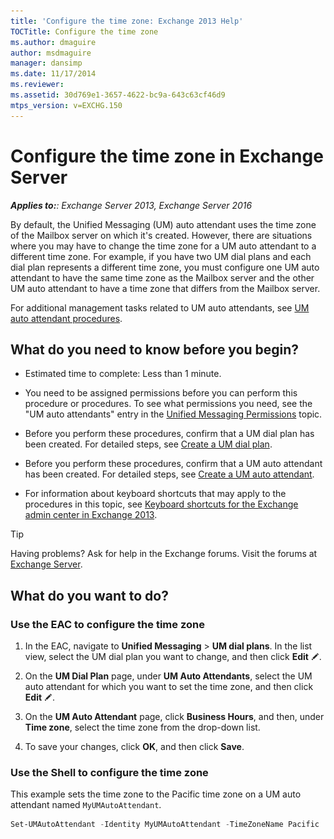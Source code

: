 ```yaml
---
title: 'Configure the time zone: Exchange 2013 Help'
TOCTitle: Configure the time zone
ms.author: dmaguire
author: msdmaguire
manager: dansimp
ms.date: 11/17/2014
ms.reviewer: 
ms.assetid: 30d769e1-3657-4622-bc9a-643c63cf46d9
mtps_version: v=EXCHG.150
---
```


# Configure the time zone in Exchange Server

_**Applies to:**: Exchange Server 2013, Exchange Server 2016_

By default, the Unified Messaging (UM) auto attendant uses the time zone of the Mailbox server on which it's created. However, there are situations where you may have to change the time zone for a UM auto attendant to a different time zone. For example, if you have two UM dial plans and each dial plan represents a different time zone, you must configure one UM auto attendant to have the same time zone as the Mailbox server and the other UM auto attendant to have a time zone that differs from the Mailbox server.

For additional management tasks related to UM auto attendants, see [UM auto attendant procedures](um-auto-attendant-procedures-exchange-2013-help.md).

## What do you need to know before you begin?

- Estimated time to complete: Less than 1 minute.

- You need to be assigned permissions before you can perform this procedure or procedures. To see what permissions you need, see the "UM auto attendants" entry in the [Unified Messaging Permissions](http://technet.microsoft.com/library/d326c3bc-8f33-434a-bf02-a83cc26a5498.aspx) topic.

- Before you perform these procedures, confirm that a UM dial plan has been created. For detailed steps, see [Create a UM dial plan](create-um-dial-plan-exchange-2013-help.md).

- Before you perform these procedures, confirm that a UM auto attendant has been created. For detailed steps, see [Create a UM auto attendant](create-a-um-auto-attendant-exchange-2013-help.md).

- For information about keyboard shortcuts that may apply to the procedures in this topic, see [Keyboard shortcuts for the Exchange admin center in Exchange 2013](keyboard-shortcuts-in-the-exchange-admin-center-2013-help.md).

> [!TIP]
> Having problems? Ask for help in the Exchange forums. Visit the forums at [Exchange Server](https://go.microsoft.com/fwlink/p/?linkId=60612).

## What do you want to do?

### Use the EAC to configure the time zone

1. In the EAC, navigate to **Unified Messaging** \> **UM dial plans**. In the list view, select the UM dial plan you want to change, and then click **Edit** ![Edit icon](images/ITPro_EAC_EditIcon.gif).

2. On the **UM Dial Plan** page, under **UM Auto Attendants**, select the UM auto attendant for which you want to set the time zone, and then click **Edit** ![Edit icon](images/ITPro_EAC_EditIcon.gif).

3. On the **UM Auto Attendant** page, click **Business Hours**, and then, under **Time zone**, select the time zone from the drop-down list.

4. To save your changes, click **OK**, and then click **Save**.

### Use the Shell to configure the time zone

This example sets the time zone to the Pacific time zone on a UM auto attendant named `MyUMAutoAttendant`.

```powershell
Set-UMAutoAttendant -Identity MyUMAutoAttendant -TimeZoneName Pacific
```
